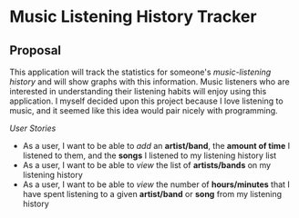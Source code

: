 # Music Listening History Tracker

## Proposal
This application will track the statistics for 
someone's *music-listening history* and will show graphs with this 
information. Music listeners who are interested in 
understanding their listening habits will enjoy using this application.
I myself decided upon this project because I love 
listening to music, and it seemed like this idea would pair nicely 
with programming.


*User Stories*
- As a user, I want to be able to *add* an **artist/band**, the **amount of time**
I listened to them, and the **songs** I listened to my listening history list
- As a user, I want to be able to *view* the list of **artists/bands** on my listening history
- As a user, I want to be able to *view* the number of **hours/minutes** that I have spent
listening to a given **artist/band** or **song** from my listening history